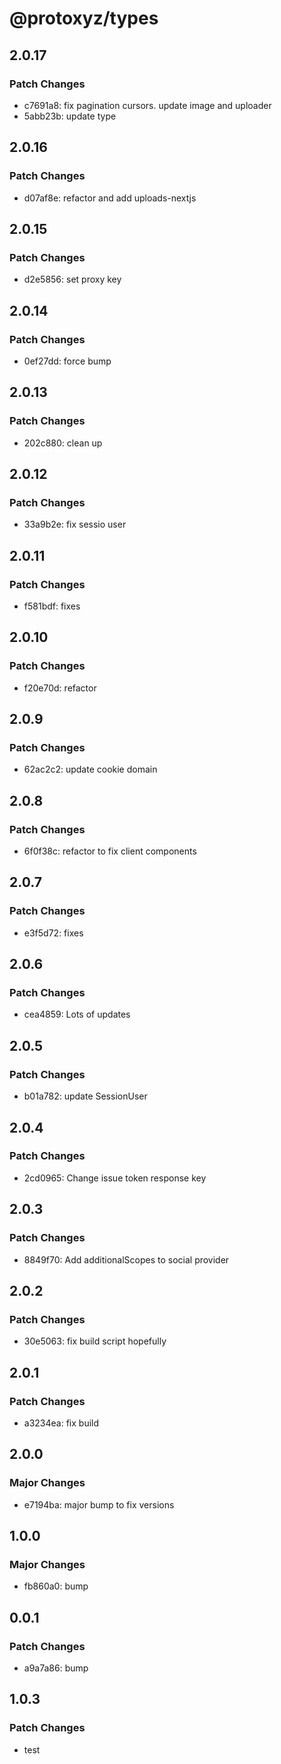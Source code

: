 # @protoxyz/types

## 2.0.17

### Patch Changes

- c7691a8: fix pagination cursors. update image and uploader
- 5abb23b: update type

## 2.0.16

### Patch Changes

- d07af8e: refactor and add uploads-nextjs

## 2.0.15

### Patch Changes

- d2e5856: set proxy key

## 2.0.14

### Patch Changes

- 0ef27dd: force bump

## 2.0.13

### Patch Changes

- 202c880: clean up

## 2.0.12

### Patch Changes

- 33a9b2e: fix sessio user

## 2.0.11

### Patch Changes

- f581bdf: fixes

## 2.0.10

### Patch Changes

- f20e70d: refactor

## 2.0.9

### Patch Changes

- 62ac2c2: update cookie domain

## 2.0.8

### Patch Changes

- 6f0f38c: refactor to fix client components

## 2.0.7

### Patch Changes

- e3f5d72: fixes

## 2.0.6

### Patch Changes

- cea4859: Lots of updates

## 2.0.5

### Patch Changes

- b01a782: update SessionUser

## 2.0.4

### Patch Changes

- 2cd0965: Change issue token response key

## 2.0.3

### Patch Changes

- 8849f70: Add additionalScopes to social provider

## 2.0.2

### Patch Changes

- 30e5063: fix build script hopefully

## 2.0.1

### Patch Changes

- a3234ea: fix build

## 2.0.0

### Major Changes

- e7194ba: major bump to fix versions

## 1.0.0

### Major Changes

- fb860a0: bump

## 0.0.1

### Patch Changes

- a9a7a86: bump

## 1.0.3

### Patch Changes

- test
